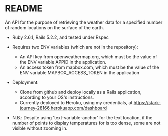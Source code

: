 # README

An API for the purpose of retrieving the weather data for a specified number of random locations on the surface of the 
earth.

* Ruby 2.6.1, Rails 5.2.2, and tested under Rspec

* Requires two ENV variables (which are not in the repository):
  * An API key from openweathermap.org, which must be the value of the ENV variable APPID in the application.
  * An access token from mapbox.com, which must be the value of the ENV variable MAPBOX_ACCESS_TOKEN in the application

* Deployment: 
  * Clone from github and deploy locally as a Rails application, according to your OS's instructions.
  * Currently deployed to Heroku, using my credentials, at https://stark-journey-28166.herokuapp.com/dashboard

* N.B.: Despite using 'text-variable-anchor' for the text location, if the number of points to display temperatures for 
is too dense, some are not visible without zooming in.